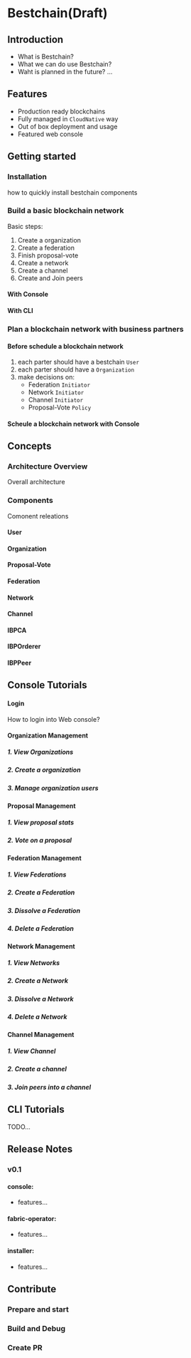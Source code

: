 # Bestchain(Draft) 


## Introduction

- What is Bestchain? 
- What we can do use Bestchain?
- Waht is planned in the future?
... 

## Features

- Production ready blockchains
- Fully managed in `CloudNative` way
- Out of box deployment and usage
- Featured web console

## Getting started

### Installation

how to quickly install bestchain components

### Build a basic blockchain network

Basic steps:
1. Create a organization
2. Create a federation
3. Finish proposal-vote
4. Create a network
5. Create a channel
6. Create and Join peers

#### With Console


#### With CLI


### Plan a blockchain network with business partners

#### Before schedule a blockchain network

1. each parter should have a bestchain `User`
2. each parter should have a `Organization`
3. make decisions on: 
    - Federation `Initiator`
    - Network `Initiator`
    - Channel `Initiator`
    - Proposal-Vote `Policy`

#### Scheule a blockchain network with Console



## Concepts

### Architecture Overview

Overall architecture

### Components

Comonent releations

#### User

#### Organization

#### Proposal-Vote

#### Federation

#### Network

#### Channel

#### IBPCA

#### IBPOrderer

#### IBPPeer

## Console Tutorials

#### Login

How to login into Web console?

#### Organization Management
##### 1. View Organizations
##### 2. Create a organization
##### 3. Manage organization users

#### Proposal Management
##### 1. View proposal stats
##### 2. Vote on a proposal

#### Federation Management
##### 1. View Federations
##### 2. Create a Federation
##### 3. Dissolve a Federation
##### 4. Delete a Federation

#### Network Management
##### 1. View Networks
##### 2. Create a Network
##### 3. Dissolve a Network
##### 4. Delete a Network

#### Channel Management
##### 1. View Channel
##### 2. Create a channel
##### 3. Join peers into a channel

## CLI Tutorials
TODO...

## Release Notes
### v0.1
#### console:
- features...

#### fabric-operator:
- features...

#### installer:
- features...

## Contribute
### Prepare and start
### Build and Debug
### Create PR

